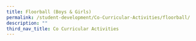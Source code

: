 ```yaml
---
title: Floorball (Boys & Girls)
permalink: /student-development/Co-Curricular-Activities/floorball/
description: ""
third_nav_title: Co Curricular Activities
---
```


